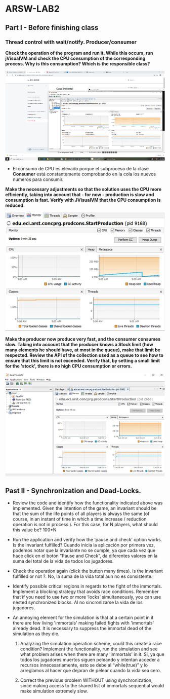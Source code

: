 # ARSW-LAB2

## Part I - Before finishing class

### Thread control with wait/notify. Producer/consumer

**Check the operation of the program and run it. While this occurs, run jVisualVM and check the CPU consumption of the corresponding process. Why is this consumption? Which is the responsible class?** 

![](/img/Imagen1.png)

* El consumo de CPU es elevado porque el subproceso de la clase **Consumer** está constantemente comprobando en la cola los nuevos números para consumir.

**Make the necessary adjustments so that the solution uses the CPU more efficiently, taking into account that - for now - production is slow and consumption is fast. Verify with JVisualVM that the CPU consumption is reduced.** 

![](/img/Imagen2.png)

**Make the producer now produce very fast, and the consumer consumes slow. Taking into account that the producer knows a Stock limit (how many elements he should have, at most in the queue), make that limit be respected. Review the API of the collection used as a queue to see how to ensure that this limit is not exceeded. Verify that, by setting a small limit for the 'stock', there is no high CPU consumption or errors.**

![img](https://github.com/fernando-b15/CNYT-Actividad-Esfera/blob/master/lab2-3.PNG)

## Past II - Synchronization and Dead-Locks.

- Review the code and identify how the functionality indicated above was implemented. Given the intention of the game, an invariant should be that the sum of the life points of all players is always the same (of course, in an instant of time in which a time increase / reduction operation is not in process ). For this case, for N players, what should this value be?
100*N

- Run the application and verify how the ‘pause and check’ option works. Is the invariant fulfilled?
Cuando inicia la aplicación por primera vez, podemos notar que la invariante no se cumple, ya que cada vez que hace click en el botón “Pause and Check”, da diferentes valores en la suma del total de la vida de todos los jugadores.

- Check the operation again (click the button many times). Is the invariant fulfilled or not ?.
No, la suma de la vida total aun no es consistente. 

- Identify possible critical regions in regards to the fight of the immortals. Implement a blocking strategy that avoids race conditions. Remember that if you need to use two or more ‘locks’ simultaneously, you can use nested synchronized blocks.
Al no sincronizarse la vida de los jugadores.

- An annoying element for the simulation is that at a certain point in it there are few living 'immortals' making failed fights with 'immortals' already dead. It is necessary to suppress the immortal dead of the simulation as they die. 
  1. Analyzing the simulation operation scheme, could this create a race condition? Implement the functionality, run the simulation and see what problem arises when there are many 'immortals' in it. 
Si, ya que todos los jugadores muertos siguen peleando y intentan acceder a recursos innecesariamente, esto se debe al “while(true)” y lo arreglamos al hacer que dejaran de pelear cuando la vida sea cero.
  
  2. Correct the previous problem WITHOUT using synchronization, since making access to the shared list of immortals sequential would make simulation extremely slow.
  
